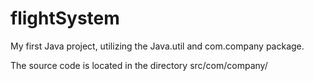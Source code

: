 # flightSystem
My first Java project, utilizing the Java.util and com.company package.

The source code is located in the directory src/com/company/
